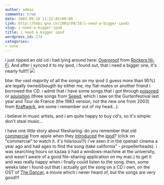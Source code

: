 ```yaml
---
author: admin
comments: true
date: 2003-09-10 11:22:05+00:00
link: http://habi.gna.ch/2003/09/10/i-need-a-bigger-ipod/
slug: i-need-a-bigger-ipod
title: i need a bigger ipod
wordpress_id: 274
categories:
- none
---
```


i just ripped an old cd i had lying around here: [Overproof](http://www.allmusic.com/cg/amg.dll?p=amg&uid=MISS70309100629&sql=A2fdsa9qgi23h) from [Rockers Hi-Fi](http://www.allmusic.com/cg/amg.dll?p=amg&uid=MISS70309100629&sql=Bhy63mpnd9f8o). 
And after i synced it to my ipod, i found out, that i need a bigger one, it's nearly full!!!
[![](http://habi.gna.ch/blog/images/ipod-tm.jpg)](http://habi.gna.ch/blog/images/ipod.jpg)

btw: the vast majority of all the songs on my ipod (i guess more than 95%) are legally owned/bougth by either me, my flat-mates or another friend i borrowed the CD. i admit that i have some songs that i got through [poisoned](http://www.gottsilla.net/software.php?site=poisoned) or [aquisition](http://www.acquisitionx.com/) (three songs from [Seeed](http://www.seeed.de/), which i saw on the Gurtenfestival last year and Tour de France (the 1983 version, not the new one from 2003) from [Kraftwerk](http://217.69.65.130/de/), are some i remember out of my head...).

i believe in music artists, and i am quite happy to buy cd's, so it's simple: don't steal music...

i have one little story about filesharing: do you remember that old [commercial](http://www.apple.com/hardware/ads/ipod_beat.html) from apple when they [introduced](http://www.macobserver.com/article/2001/10/26.7.shtml) the [ipod](http://www.apple.com/hardware/video/ipod_intro_480.html)? (click on "commercial" to watch it. it's hilarious!!!)
i've seen it in the openair cinema a year ago and had ages to find the song (take california" -  propellerheads). i was searching hours on kazaa (i had a windows-machine at the university, and wasn't aware of a good file-sharing application on my mac.) to get it and was really happy when i finally could listen to the song. 
then, some weeks later i found out that i actually got the song on a CD i own, on the OST of [The Dancer](http://us.imdb.com/title/tt0190346/), a movie which i never heard of, but the songs are very good!!!
